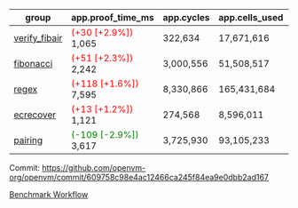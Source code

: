 | group | app.proof_time_ms | app.cycles | app.cells_used | leaf.proof_time_ms | leaf.cycles | leaf.cells_used |
| -- | -- | -- | -- | -- | -- | -- |
| [verify_fibair](https://github.com/openvm-org/openvm/blob/benchmark-results/benchmarks-pr/1902/verify_fibair-609758c98e4ac12466ca245f84ea9e0dbb2ad167.md) |<span style='color: red'>(+30 [+2.9%])</span> 1,065 |  322,634 |  17,671,616 |- | - | - |
| [fibonacci](https://github.com/openvm-org/openvm/blob/benchmark-results/benchmarks-pr/1902/fibonacci-609758c98e4ac12466ca245f84ea9e0dbb2ad167.md) |<span style='color: red'>(+51 [+2.3%])</span> 2,242 |  3,000,556 |  51,508,517 |- | - | - |
| [regex](https://github.com/openvm-org/openvm/blob/benchmark-results/benchmarks-pr/1902/regex-609758c98e4ac12466ca245f84ea9e0dbb2ad167.md) |<span style='color: red'>(+118 [+1.6%])</span> 7,595 |  8,330,866 |  165,431,684 |- | - | - |
| [ecrecover](https://github.com/openvm-org/openvm/blob/benchmark-results/benchmarks-pr/1902/ecrecover-609758c98e4ac12466ca245f84ea9e0dbb2ad167.md) |<span style='color: red'>(+13 [+1.2%])</span> 1,121 |  274,568 |  8,596,011 |- | - | - |
| [pairing](https://github.com/openvm-org/openvm/blob/benchmark-results/benchmarks-pr/1902/pairing-609758c98e4ac12466ca245f84ea9e0dbb2ad167.md) |<span style='color: green'>(-109 [-2.9%])</span> 3,617 |  3,725,930 |  93,105,233 |- | - | - |


Commit: https://github.com/openvm-org/openvm/commit/609758c98e4ac12466ca245f84ea9e0dbb2ad167

[Benchmark Workflow](https://github.com/openvm-org/openvm/actions/runs/16530471037)
